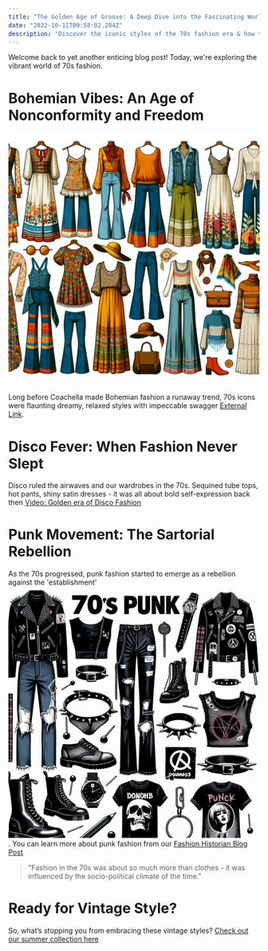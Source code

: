 ```yaml
---
title: "The Golden Age of Groove: A Deep Dive into the Fascinating World of 70s Fashion"
date: "2022-10-11T09:58:02.284Z"
description: "Discover the iconic styles of the 70s fashion era & how they continue to inspire modern trends. From boho-chic, disco fever to punk rebellion, this nostalgic journey is hard to miss."
---
```


Welcome back to yet another enticing blog post! Today, we're exploring the vibrant world of 70s fashion.

# Bohemian Vibes: An Age of Nonconformity and Freedom

![Bohemian Styles of the 70s](./bohemian.jpg)

Long before Coachella made Bohemian fashion a runaway trend, 70s icons were flaunting dreamy, relaxed styles with impeccable swagger [External Link](https://www.vam.ac.uk/articles/the-1970s-fashion-decade).

# Disco Fever: When Fashion Never Slept

Disco ruled the airwaves and our wardrobes in the 70s. Sequined tube tops, hot pants, shiny satin dresses - it was all about bold self-expression back then [Video: Golden era of Disco Fashion](./disco_fashion.mpg)

# Punk Movement: The Sartorial Rebellion

As the 70s progressed, punk fashion started to emerge as a rebellion against the 'establishment' ![Punk Fashion](./70spunk.jpg). You can learn more about punk fashion from our [Fashion Historian Blog Post](https://example.com/blog/punk-fashion)

> "Fashion in the 70s was about so much more than clothes - it was influenced by the socio-political climate of the time."

# Ready for Vintage Style? 

So, what’s stopping you from embracing these vintage styles? [Check out our summer collection here](https://example.com/shop/summer-collection)